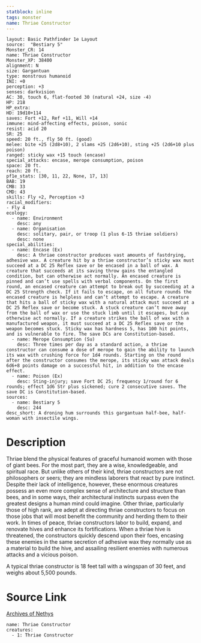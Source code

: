 ```yaml
---
statblock: inline
tags: monster
name: Thriae Constructor
---
```

```statblock
layout: Basic Pathfinder 1e Layout
source:  "Bestiary 5"
Monster_CR: 14
name: Thriae Constructor
Monster_XP: 38400
alignment: N
size: Gargantuan
type: monstrous humanoid
INI: +0
perception: +3
senses: darkvision
AC: 30, touch 6, flat-footed 30 (natural +24, size -4)
HP: 218
HP_extra: 
HD: 19d10+114
saves: Fort +12, Ref +11, Will +14
immune: mind-affecting effects, poison, sonic
resist: acid 20
SR: 25
speed: 20 ft., fly 50 ft. (good)
melee: bite +25 (2d8+10), 2 slams +25 (2d6+10), sting +25 (2d6+10 plus poison)
ranged: sticky wax +15 touch (encase)
special_attacks: encase, merope consumption, poison
space: 20 ft.
reach: 20 ft.
pf1e_stats: [30, 11, 22, None, 17, 13]
BAB: 19
CMB: 33
CMD: 43
skills: Fly +2, Perception +3
racial_modifiers:
- Fly 4
ecology:
  - name: Environment
    desc: any
  - name: Organisation
    desc: solitary, pair, or troop (1 plus 6-15 thriae soldiers)
    desc: none
special_abilities:
  - name: Encase (Ex)
    desc: A thriae constructor produces vast amounts of fastdrying, adhesive wax. A creature hit by a thriae constructor’s sticky wax must succeed at a DC 25 Reflex save or be encased in a ball of wax. A creature that succeeds at its saving throw gains the entangled condition, but can otherwise act normally. An encased creature is pinned and can’t use spells with verbal components. On the first round, an encased creature can attempt to break out by succeeding at a DC 25 Strength check. If it fails to escape, on all future rounds the encased creature is helpless and can’t attempt to escape. A creature that hits a ball of sticky wax with a natural attack must succeed at a DC 25 Reflex save or become stuck. A stuck creature can’t move away from the ball of wax or use the stuck limb until it escapes, but can otherwise act normally. If a creature strikes the ball of wax with a manufactured weapon, it must succeed at a DC 25 Reflex save or the weapon becomes stuck. Sticky wax has hardness 5, has 100 hit points, and is vulnerable to fire. The save DCs are Constitution-based.
  - name: Merope Consumption (Su)
    desc: Three times per day as a standard action, a thriae constructor can consume a dose of merope to gain the ability to launch its wax with crushing force for 1d4 rounds. Starting on the round after the constructor consumes the merope, its sticky wax attack deals 6d6+8 points damage on a successful hit, in addition to the encase effect.
  - name: Poison (Ex)
    desc: Sting-injury; save Fort DC 25; frequency 1/round for 6 rounds; effect 1d6 Str plus sickened; cure 2 consecutive saves. The save DC is Constitution-based.
sources:
  - name: Bestiary 5
    desc: 244
desc_short: A droning hum surrounds this gargantuan half-bee, half-woman with insectile wings.
```
# Description
Thriae blend the physical features of graceful humanoid women with those of giant bees. For the most part, they are a wise, knowledgeable, and spiritual race. But unlike others of their kind, thriae constructors are not philosophers or seers; they are mindless laborers that react by pure instinct. Despite their lack of intelligence, however, these enormous creatures possess an even more complex sense of architecture and structure than bees, and in some ways, their architectural instincts surpass even the greatest designs a human mind could imagine. Other thriae, particularly those of high rank, are adept at directing thriae constructors to focus on those jobs that will most benefit the community and herding them to their work. In times of peace, thriae constructors labor to build, expand, and renovate hives and enhance its fortifications. When a thriae hive is threatened, the constructors quickly descend upon their foes, encasing these enemies in the same secretion of adhesive wax they normally use as a material to build the hive, and assailing resilient enemies with numerous attacks and a vicious poison.

 A typical thriae constructor is 18 feet tall with a wingspan of 30 feet, and weighs about 5,500 pounds.
# Source Link
[Archives of Nethys](https://aonprd.com/MonsterDisplay.aspx?ItemName=Thriae%20Constructor)
```encounter-table
name: Thriae Constructor
creatures:
  - 1: Thriae Constructor
```

